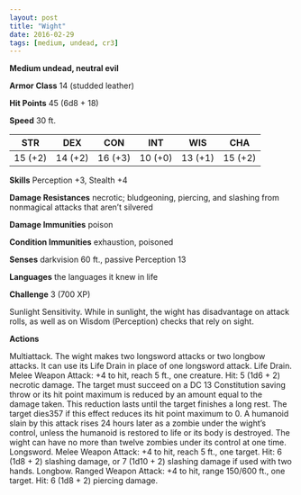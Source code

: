```yaml
---
layout: post
title: "Wight"
date: 2016-02-29
tags: [medium, undead, cr3]
---
```


**Medium undead, neutral evil**

**Armor Class** 14 (studded leather)

**Hit Points** 45 (6d8 + 18)

**Speed** 30 ft.

|   STR   |   DEX   |   CON   |   INT   |   WIS   |   CHA   |
|:-----:|:-----:|:-----:|:-----:|:-----:|:-----:|
| 15 (+2) | 14 (+2) | 16 (+3) | 10 (+0) | 13 (+1) | 15 (+2) |

**Skills** Perception +3, Stealth +4 

**Damage Resistances** necrotic; bludgeoning, piercing, and slashing from nonmagical attacks that aren’t silvered 

**Damage Immunities** poison 

**Condition Immunities** exhaustion, poisoned 

**Senses** darkvision 60 ft., passive Perception 13 

**Languages** the languages it knew in life 

**Challenge** 3 (700 XP)

 Sunlight Sensitivity. While in sunlight, the wight has disadvantage on attack rolls, as well as on Wisdom (Perception) checks that rely on sight. 

**Actions** 

Multiattack. The wight makes two longsword attacks or two longbow attacks. It can use its Life Drain in place of one longsword attack. Life Drain. Melee Weapon Attack: +4 to hit, reach 5 ft., one creature. Hit: 5 (1d6 + 2) necrotic damage. The target must succeed on a DC 13 Constitution saving throw or its hit point maximum is reduced by an amount equal to the damage taken. This reduction lasts until the target finishes a long rest. The target dies357 if this effect reduces its hit point maximum to 0. A humanoid slain by this attack rises 24 hours later as a zombie under the wight’s control, unless the humanoid is restored to life or its body is destroyed. The wight can have no more than twelve zombies under its control at one time. Longsword. Melee Weapon Attack: +4 to hit, reach 5 ft., one target. Hit: 6 (1d8 + 2) slashing damage, or 7 (1d10 + 2) slashing damage if used with two hands. Longbow. Ranged Weapon Attack: +4 to hit, range 150/600 ft., one target. Hit: 6 (1d8 + 2) piercing damage.